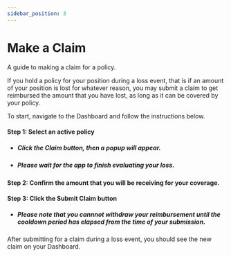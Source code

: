 ```yaml
---
sidebar_position: 3
---
```


# Make a Claim

A guide to making a claim for a policy.

If you hold a policy for your position during a loss event, that is if an amount of your position is lost for whatever reason, you may submit a claim to get reimbursed the amount that you have lost, as long as it can be covered by your policy.

To start, navigate to the Dashboard and follow the instructions below.

#### Step 1: Select an active policy

- ##### Click the **Claim** button, then a popup will appear.
- ##### Please wait for the app to finish evaluating your loss.

#### Step 2: Confirm the amount that you will be receiving for your coverage.

#### Step 3: Click the **Submit Claim** button

- ##### Please note that you **cannnot withdraw your reimbursement** until the cooldown period has elapsed from the time of your submission.

After submitting for a claim during a loss event, you should see the new claim on your Dashboard.